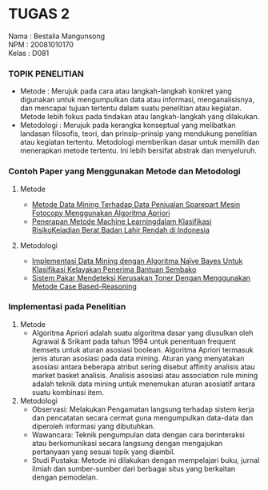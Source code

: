 # TUGAS 2
Nama : Bestalia Mangunsong <br>
NPM : 20081010170 <br>
Kelas : D081 <br>

### TOPIK PENELITIAN
- Metode : Merujuk pada cara atau langkah-langkah konkret yang digunakan untuk mengumpulkan data atau informasi, menganalisisnya, dan mencapai tujuan tertentu dalam suatu penelitian atau kegiatan. Metode lebih fokus pada tindakan atau langkah-langkah yang dilakukan.
- Metodologi : Merujuk pada kerangka konseptual yang melibatkan landasan filosofis, teori, dan prinsip-prinsip yang mendukung penelitian atau kegiatan tertentu. Metodologi memberikan dasar untuk memilih dan menerapkan metode tertentu. Ini lebih bersifat abstrak dan menyeluruh.

### Contoh Paper yang Menggunakan Metode dan Metodologi
1. Metode
    - [Metode Data Mining Terhadap Data Penjualan Sparepart Mesin Fotocopy Menggunakan Algoritma Apriori](https://jurnal.unismabekasi.ac.id/index.php/piksel/article/view/1390/1250)
    - [Penerapan Metode Machine Learningdalam Klasifikasi RisikoKejadian Berat Badan Lahir Rendah di Indonesia](https://journal.universitasbumigora.ac.id/index.php/matrik/article/view/1174/703)

2. Metodologi
    - [Implementasi Data Mining dengan Algoritma Naïve Bayes Untuk Klasifikasi Kelayakan Penerima Bantuan Sembako](https://ejurnal.stmik-budidarma.ac.id/index.php/jurikom/article/view/3655/2403)
    - [Sistem Pakar Mendeteksi Kerusakan Toner Dengan Menggunakan Metode Case Based-Reasoning](https://stmik-budidarma.ac.id/ejurnal/index.php/jurikom/article/view/65/42)

### Implementasi pada Penelitian
1. Metode
   - Algoritma Apriori adalah suatu algoritma dasar yang diusulkan oleh Agrawal & Srikant pada tahun 1994 untuk penentuan frequent itemsets untuk aturan asosiasi boolean. Algoritma Apriori termasuk jenis aturan asosiasi pada data mining. Aturan yang menyatakan asosiasi antara beberapa atribut sering disebut affinity analisis atau market basket analisis. Analisis asosiasi atau association rule mining adalah teknik data mining untuk menemukan aturan asosiatif antara suatu kombinasi item.
2. Metodologi
   - Observasi: Melakukan  Pengamatan  langsung  terhadap  sistem  kerja  dan  pencatatan  secara  cermat  guna mengumpulkan  data-data  dan  diperoleh  informasi  yang  dibutuhkan.
   - Wawancara: Teknik  pengumpulan  data  dengan  cara  berinteraksi  atau  berkomunikasi  secara  langsung dengan mengajukan pertanyaan yang sesuai topik yang diambil.
   - Studi Pustaka: Metode ini  dilakukan  dengan  mempelajari  buku,  jurnal  ilmiah  dan  sumber-sumber  dari  berbagai  situs yang berkaitan dengan pemodelan.

   
